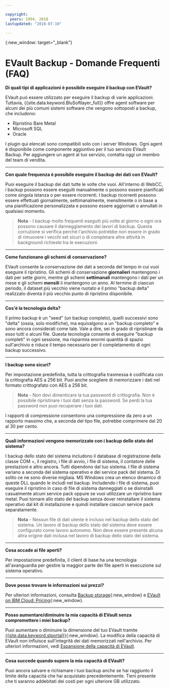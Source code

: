 ```yaml
---

copyright:
  years: 1994, 2018
lastupdated: "2018-07-10"

---
```

{:new_window: target="_blank"}


# EVault Backup - Domande Frequenti (FAQ)

**Di quali tipi di applicazioni è possibile eseguire il backup con EVault?**

EVault può essere utilizzato per eseguire il backup di varie applicazioni. Tuttavia, {{site.data.keyword.BluSoftlayer_full}} offre agent software per alcuni dei più comuni sistemi software che vengono sottoposti a backup, che includono:

- Ripristino Bare Metal
- Microsoft SQL
- Oracle

I plugin qui elencati sono compatibili solo con i server Windows. Ogni agent è disponibile come componente aggiuntivo per il tuo servizio EVault Backup. Per aggiungere un agent al tuo servizio, contatta oggi un membro del team di vendita.  

<hr>

**Con quale frequenza è possibile eseguire il backup dei dati con EVault?**

Puoi eseguire il backup dei dati tutte le volte che vuoi. All'interno di WebCC, i backup possono essere eseguiti manualmente o possono essere pianificati come singola istanza o per essere ricorrenti. I backup ricorrenti possono essere effettuati giornalmente, settimanalmente, mensilmente o in base a una pianificazione personalizzata e possono essere aggiornati o annullati in qualsiasi momento.

>**Nota** - I backup molto frequenti eseguiti più volte al giorno o ogni ora possono causare il danneggiamento dei lavori di backup. Questa corruzione si verifica perché l'archivio potrebbe non essere in grado di rimuovere i vecchi set sicuri o di completare altre attività in background richieste tra le esecuzioni.

<hr>

**Come funzionano gli schemi di conservazione?**

EVault consente la conservazione dei dati a seconda del tempo in cui vuoi eseguire il ripristino. Gli schemi di conservazione **giornalieri** mantengono i dati per sette giorni, mentre gli schemi **settimanali** mantengono i dati per un mese e gli schemi **mensili** li mantengono un anno. Al termine di ciascun periodo, il dataset più vecchio viene ruotato e il primo "backup delta" realizzato diventa il più vecchio punto di ripristino disponibile. 

<hr>

**Cos'è la tecnologia delta?**

Il primo backup è un "seed" (un backup completo), quelli successivi sono "delta" (ossia, solo modifiche), ma equivalgono a un "backup completo" e sono ancora considerati come tale. Vale a dire, sei in grado di ripristinare da esso tutti o alcuni file. Questa tecnologia consente di eseguire "backup completi" in ogni sessione, ma risparmia enormi quantità di spazio sull'archivio e riduce il tempo necessario per il completamento di ogni backup successivo.

<hr>

**I backup sono sicuri?**

Per impostazione predefinita, tutta la crittografia trasmessa è codificata con la crittografia AES a 256 bit. Puoi anche scegliere di memorizzare i dati nel formato crittografato
con AES a 256 bit. 

>**Nota** - Non devi dimenticare la tua password di crittografia. Non è possibile ripristinare i tuoi dati senza la password. Se perdi la tua password non puoi recuperare i tuoi dati. 

I rapporti di compressione consentono una compressione da zero a un rapporto massimo che, a seconda del tipo file, potrebbe comprimere dal 20 al 30 per cento.

<hr>

**Quali informazioni vengono memorizzate con i backup dello stato del sistema?**

I backup dello stato del sistema includono il database di registrazione della classe COM +, il registro, i file di avvio, i file di sistema, il contatore delle prestazioni e altro ancora. Tutti dipendono dal tuo sistema. I file di sistema variano a seconda del sistema operativo e dei service pack del sistema. Di solito ce ne sono diverse migliaia. MS Windows crea un elenco dinamico di queste DLL quando le includi nel backup. Includendo i file di sistema, puoi eseguire il ripristino in caso di file di sistema danneggiati o se disinstalli casualmente alcuni service pack oppure se vuoi utilizzare un ripristino bare metal. Puoi tornare allo stato del backup senza dover reinstallare il sistema operativo dal kit di installazione e quindi installare ciascun service pack separatamente.

>**Nota** - Nessun file di dati utente è incluso nel backup dello stato del sistema. Un lavoro di backup dello stato del sistema deve essere configurato come lavoro autonomo. Non deve essere presente alcuna altra origine dati inclusa nel lavoro di backup dello stato del sistema.

<hr>

**Cosa accade ai file aperti?**

Per impostazione predefinita, il client di base ha una tecnologia all'avanguardia per gestire la maggior parte dei file aperti in esecuzione sul sistema operativo. 

<hr>

**Dove posso trovare le informazioni sui prezzi?**

Per ulteriori informazioni, consulta [Backup storage](https://www.ibm.com/cloud/backup-and-restore){:new_window} e [EVault on IBM Cloud: Pricing](https://www.ibm.com/cloud/evault/pricing){:new_window}.

<hr>

**Posso aumentare/diminuire la mia capacità di EVault senza compromettere i miei backup?**

Puoi aumentare o diminuire la dimensione del tuo EVault tramite [{{site.data.keyword.slportal}}](https://control.softlayer.com/){:new_window}. La modifica della capacità di EVault non influisce sull'integrità dei dati memorizzati nell'archivio. Per ulteriori informazioni, vedi [Espansione della capacità di EVault](expanding-evault-capacity.html).

<hr>

**Cosa succede quando supero la mia capacità di EVault?**

Puoi ancora salvare e richiamare i tuoi backup anche se hai raggiunto il limite della capacità che hai acquistato precedentemente. Tieni presente che ti saranno addebitati dei costi per ogni ulteriore GB utilizzato.
